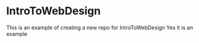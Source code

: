 # IntroToWebDesign
This is an example of creating a new repo for IntroToWebDesign
Yes it is an example
